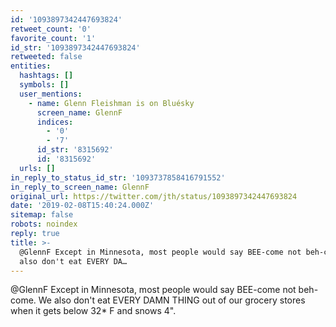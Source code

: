 ```yaml
---
id: '1093897342447693824'
retweet_count: '0'
favorite_count: '1'
id_str: '1093897342447693824'
retweeted: false
entities:
  hashtags: []
  symbols: []
  user_mentions:
    - name: Glenn Fleishman is on Bluésky
      screen_name: GlennF
      indices:
        - '0'
        - '7'
      id_str: '8315692'
      id: '8315692'
  urls: []
in_reply_to_status_id_str: '1093737858416791552'
in_reply_to_screen_name: GlennF
original_url: https://twitter.com/jth/status/1093897342447693824
date: '2019-02-08T15:40:24.000Z'
sitemap: false
robots: noindex
reply: true
title: >-
  @GlennF Except in Minnesota, most people would say BEE-come not beh-come. We
  also don't eat EVERY DA…
---
```


@GlennF Except in Minnesota, most people would say BEE-come not beh-come. We also don't eat EVERY DAMN THING out of our grocery stores when it gets below 32* F and snows 4".